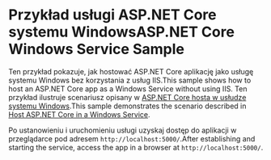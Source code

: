 # <a name="aspnet-core-windows-service-sample"></a><span data-ttu-id="df9fe-101">Przykład usługi ASP.NET Core systemu Windows</span><span class="sxs-lookup"><span data-stu-id="df9fe-101">ASP.NET Core Windows Service Sample</span></span>

<span data-ttu-id="df9fe-102">Ten przykład pokazuje, jak hostować ASP.NET Core aplikację jako usługę systemu Windows bez korzystania z usług IIS.</span><span class="sxs-lookup"><span data-stu-id="df9fe-102">This sample shows how to host an ASP.NET Core app as a Windows Service without using IIS.</span></span> <span data-ttu-id="df9fe-103">Ten przykład ilustruje scenariusz opisany w [ASP.NET Core hosta w usłudze systemu Windows](https://docs.microsoft.com/aspnet/core/host-and-deploy/windows-service).</span><span class="sxs-lookup"><span data-stu-id="df9fe-103">This sample demonstrates the scenario described in [Host ASP.NET Core in a Windows Service](https://docs.microsoft.com/aspnet/core/host-and-deploy/windows-service).</span></span>

<span data-ttu-id="df9fe-104">Po ustanowieniu i uruchomieniu usługi uzyskaj dostęp do aplikacji w przeglądarce pod adresem `http://localhost:5000/`.</span><span class="sxs-lookup"><span data-stu-id="df9fe-104">After establishing and starting the service, access the app in a browser at `http://localhost:5000/`.</span></span>
